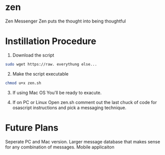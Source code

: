 # zen
Zen Messenger
Zen puts the thought into being thoughtful 

# Instillation Procedure 

1. Download the script
```bash 
sudo wget https://raw. everythung else...

````
2. Make the script executable
```bash 
chmod u+x zen.sh
```
3. If using Mac OS
You'll be ready to exacute. 

4. If on PC or Linux
Open zen.sh comment out the last chuck of code for osascript instructions and pick a messaging technique. 

# Future Plans 
Seperate PC and Mac version. 
Larger message database that makes sense for any combination of messages. 
Mobile applicaiton 
